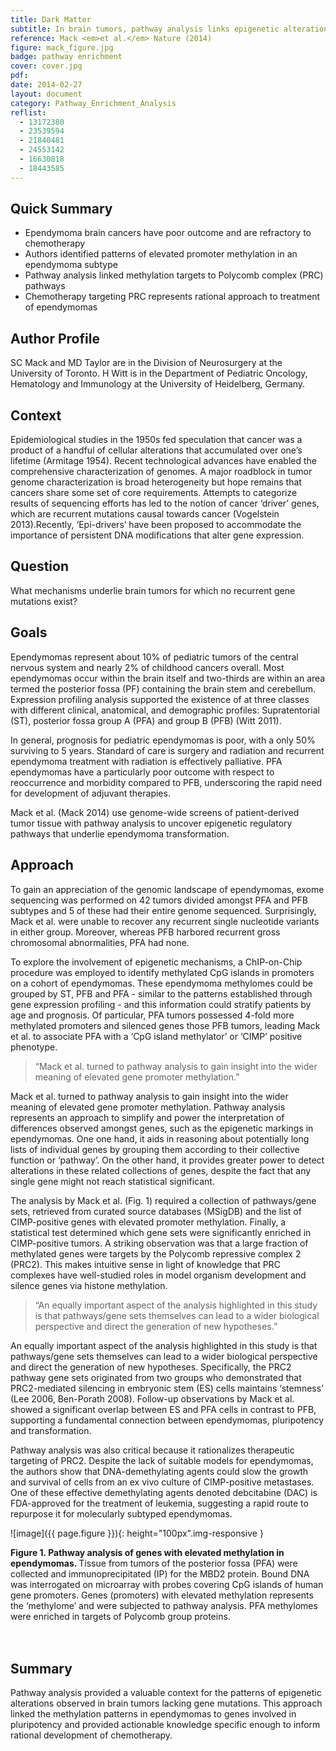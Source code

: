 ```yaml
---
title: Dark Matter
subtitle: In brain tumors, pathway analysis links epigenetic alterations to pathways targeted by chemotherapy in  hematopoietic malignancies
reference: Mack <em>et al.</em> Nature (2014)
figure: mack_figure.jpg
badge: pathway enrichment
cover: cover.jpg
pdf:
date: 2014-02-27
layout: document
category: Pathway_Enrichment_Analysis
reflist:
  - 13172380
  - 23539594
  - 21840481
  - 24553142
  - 16630818
  - 18443585
---
```


## Quick Summary
* Ependymoma brain cancers have poor outcome and are refractory to chemotherapy
* Authors identified patterns of elevated promoter methylation in an ependymoma subtype
* Pathway analysis linked methylation targets to Polycomb complex (PRC) pathways
* Chemotherapy targeting PRC represents rational approach to treatment of ependymomas

## Author Profile
SC Mack and MD Taylor are in the Division of Neurosurgery at the University of Toronto. H Witt is in the Department of Pediatric Oncology, Hematology and Immunology at the University of Heidelberg, Germany.

## Context
Epidemiological studies in the 1950s fed speculation that cancer was a product of a handful of cellular alterations that accumulated over one’s lifetime (Armitage 1954). Recent technological advances have enabled the comprehensive characterization of genomes. A major roadblock in tumor genome characterization is broad heterogeneity but hope remains that cancers share some set of core requirements. Attempts to categorize results of sequencing efforts has led to the notion of cancer ‘driver’ genes, which are recurrent mutations causal towards cancer (Vogelstein 2013).Recently, ‘Epi-drivers’ have been proposed to accommodate the importance of persistent DNA modifications that alter gene expression.

## Question
What mechanisms underlie brain tumors for which no recurrent gene mutations exist?

## Goals
Ependymomas represent about 10% of pediatric tumors of the central nervous system and nearly 2% of childhood cancers overall. Most ependymomas occur within the brain itself and two-thirds are within an area termed the posterior fossa (PF) containing the brain stem and cerebellum. Expression profiling analysis supported the existence of at three classes with different clinical, anatomical, and demographic profiles: Supratentorial (ST), posterior fossa group A  (PFA) and group B (PFB) (Witt 2011).

In general, prognosis for pediatric ependymomas is poor, with a only 50% surviving to 5 years. Standard of care is surgery and radiation and recurrent ependymoma treatment with radiation is effectively palliative. PFA ependymomas have a particularly poor outcome with respect to reoccurrence and morbidity compared to PFB, underscoring the rapid need for development of adjuvant therapies.

Mack et al. (Mack 2014) use genome-wide screens of patient-derived tumor tissue with pathway analysis to uncover epigenetic regulatory pathways that underlie ependymoma transformation.

## Approach
To gain an appreciation of the genomic landscape of ependymomas, exome sequencing was performed on 42 tumors divided amongst PFA and PFB subtypes and 5 of these had their entire genome sequenced. Surprisingly, Mack et al. were unable to recover any recurrent single nucleotide variants in either group. Moreover, whereas PFB harbored recurrent gross chromosomal abnormalities, PFA had none.

To explore the involvement of epigenetic mechanisms, a ChIP-on-Chip procedure was employed to identify methylated CpG islands in promoters on a cohort of ependymomas. These ependymoma methylomes could be grouped by ST, PFB and PFA - similar to the patterns established through gene expression profiling - and this information could stratify patients by age and prognosis. Of particular, PFA tumors possessed 4-fold more methylated promoters and silenced genes those PFB tumors, leading Mack et al. to associate PFA with a ‘CpG island methylator’ or ‘CIMP’ positive phenotype.

> “Mack et al. turned to pathway analysis to gain insight into the wider meaning of elevated gene promoter methylation.”

Mack et al. turned to pathway analysis to gain insight into the wider meaning of elevated gene promoter methylation. Pathway analysis represents an approach to simplify and power the interpretation of differences observed amongst genes, such as the epigenetic markings in ependymomas. One one hand, it aids in reasoning about potentially long lists of individual genes by grouping them according to their collective function or ‘pathway’. On the other hand, it provides greater power to detect alterations in these related collections of genes, despite the fact that any single gene might not reach statistical significant.

The analysis by Mack et al. (Fig. 1) required a collection of pathways/gene sets, retrieved from curated source databases (MSigDB) and the list of CIMP-positive genes with elevated promoter methylation. Finally, a statistical test determined which gene sets were significantly enriched in CIMP-positive tumors. A striking observation was that a large fraction of methylated genes were targets by the Polycomb repressive complex 2 (PRC2). This makes intuitive sense in light of knowledge that PRC complexes have well-studied roles in model organism development and silence genes via histone methylation.

> “An equally important aspect of the analysis highlighted in this study is that pathways/gene sets themselves can lead to a wider biological perspective and direct the generation of new hypotheses.”

An equally important aspect of the analysis highlighted in this study is that pathways/gene sets themselves can lead to a wider biological perspective and direct the generation of new hypotheses. Specifically, the PRC2 pathway gene sets originated from two groups who demonstrated that PRC2-mediated silencing in embryonic stem (ES) cells maintains ‘stemness’ (Lee 2006, Ben-Porath 2008). Follow-up observations by Mack et al. showed a significant overlap between ES and PFA cells in contrast to PFB, supporting a fundamental connection between ependymomas, pluripotency and transformation.

Pathway analysis was also critical because it rationalizes therapeutic targeting of PRC2. Despite the lack of suitable models for ependymomas, the authors show that DNA-demethylating agents could slow the growth and survival of cells from an ex vivo culture of CIMP-positive metastases. One of these effective demethylating agents denoted debcitabine (DAC) is FDA-approved for the treatment of leukemia, suggesting a rapid route to repurpose it for molecularly subtyped ependymomas.
<br/>

  ![image]({{ page.figure }}){: height="100px".img-responsive }

<div class="figure-legend well well-lg text-justify">
  <strong>Figure 1. Pathway analysis of genes with elevated methylation in ependymomas. </strong> Tissue from tumors of the posterior fossa (PFA) were collected and immunoprecipitated (IP) for the MBD2 protein. Bound DNA was interrogated on microarray with probes covering CpG islands of human gene promoters. Genes (promoters) with elevated methylation represents the ‘methylome’ and were subjected to pathway analysis. PFA methylomes were enriched in targets of Polycomb group proteins.
</div>
<br/><br/>

## Summary
Pathway analysis provided a valuable context for the patterns of epigenetic alterations observed in brain tumors lacking gene mutations. This approach linked the methylation patterns in ependymomas to genes involved in pluripotency and provided actionable knowledge specific enough to inform rational development of chemotherapy.
